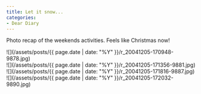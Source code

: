 ```yaml
---
title: Let it snow...
categories:
- Dear Diary
---
```


Photo recap of the weekends activities. Feels like Christmas now!

![](/assets/posts/{{ page.date | date: "%Y" }}/r_20041205-170948-9878.jpg)  
![](/assets/posts/{{ page.date | date: "%Y" }}/r_20041205-171356-9881.jpg)  
![](/assets/posts/{{ page.date | date: "%Y" }}/r_20041205-171816-9887.jpg)  
![](/assets/posts/{{ page.date | date: "%Y" }}/r_20041205-172032-9890.jpg)
